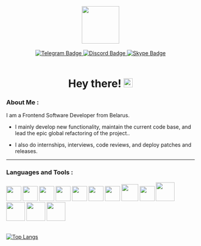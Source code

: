 <link rel="stylesheet" href="https://cdn.jsdelivr.net/gh/devicons/devicon@latest/devicon.min.css">

<div id="header" align="center">
  <img src="https://media.giphy.com/media/XH9wwXfUXu91wAJwN5/giphy.gif" width="100"/>
</div>

</br>

<div id="badges" align="center">
  <a href="tlgg.ru/sarterion">
    <img src="https://img.shields.io/badge/telegram-royalblue?style=for-the-badge&logo=telegram&logoColor=white" 
    alt="Telegram Badge"/>
  </a>
  <a href="https://discordapp.com/users/323028503098425354/">
    <img src="https://img.shields.io/badge/discord-indigo?style=for-the-badge&logo=discord&logoColor=white"
    alt="Discord Badge"/>
  </a>
  <a href="https://join.skype.com/invite/be6nB1IwnSlA">
    <img src="https://img.shields.io/badge/skype-blue?style=for-the-badge&logo=skype&logoColor=white" 
    alt="Skype Badge"/>
  </a>
</div>

<!-- <div align="center">
    <img src="https://komarev.com/ghpvc/?username=Sarterin&style=flat-square&color=blue" alt=""/>
</div> -->

</br>

<h1 align="center">
  Hey there!
  <img src="https://media.giphy.com/media/hvRJCLFzcasrR4ia7z/giphy.gif" width="24px"/>
</h1>


### About Me :
I am a Frontend Software Developer from Belarus.
- I mainly develop new functionality, maintain the current code base, and lead the epic global refactoring of the project..

- I also do internships, interviews, code reviews, and deploy patches and releases. 


---
### Languages and Tools :
<div>
    <img src="https://cdn.jsdelivr.net/gh/devicons/devicon/icons/html5/html5-plain-wordmark.svg" width="40px"/>
    <img src="https://cdn.jsdelivr.net/gh/devicons/devicon/icons/css3/css3-plain-wordmark.svg" width="40px"/>
    <img src="https://cdn.jsdelivr.net/gh/devicons/devicon/icons/less/less-plain-wordmark.svg" width="40px"/>
    <img src="https://cdn.jsdelivr.net/gh/devicons/devicon/icons/sass/sass-original.svg" width="40px"/>
    <img src="https://cdn.jsdelivr.net/gh/devicons/devicon/icons/javascript/javascript-original.svg" width="40px"/>
    <img src="https://cdn.jsdelivr.net/gh/devicons/devicon/icons/typescript/typescript-original.svg" width="40px"/>
    <img src="https://cdn.jsdelivr.net/gh/devicons/devicon/icons/vuejs/vuejs-plain-wordmark.svg" width="40px"/>
    <img src="https://cdn.jsdelivr.net/gh/devicons/devicon/icons/nuxtjs/nuxtjs-original.svg" width="45px"/>
    <img src="https://cdn.jsdelivr.net/gh/devicons/devicon/icons/react/react-original-wordmark.svg" width="40px"/>
    <img src="https://cdn.jsdelivr.net/gh/devicons/devicon/icons/git/git-original-wordmark.svg" width="50px"/>
    <img src="https://cdn.jsdelivr.net/gh/devicons/devicon/icons/eslint/eslint-original-wordmark.svg" width="50px"/>
    <img src="https://cdn.jsdelivr.net/gh/devicons/devicon/icons/azure/azure-original-wordmark.svg" width="50px"/>
    <img src="https://cdn.jsdelivr.net/gh/devicons/devicon/icons/webpack/webpack-plain-wordmark.svg" width="50px"/>


</div>

</br>

[![Top Langs](https://github-readme-stats.vercel.app/api/top-langs/?username=Sarterin&layout=compact)](https://github.com/anuraghazra/github-readme-stats)





